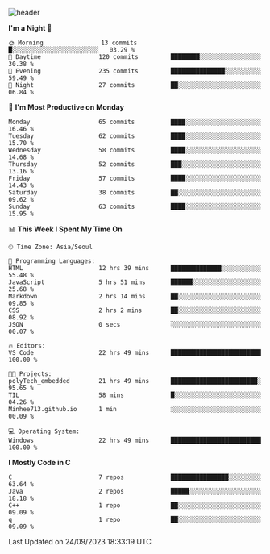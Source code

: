 
![header](https://capsule-render.vercel.app/api?type=slice&color=323C73&height=100&section=header&text=Hi!%20I'm%20Min-hee&fontSize=90&animation=twinkling&fontColor=D5C2EE)


<!--START_SECTION:waka-->
**I'm a Night 🦉** 

```text
🌞 Morning                13 commits          █░░░░░░░░░░░░░░░░░░░░░░░░   03.29 % 
🌆 Daytime                120 commits         ████████░░░░░░░░░░░░░░░░░   30.38 % 
🌃 Evening                235 commits         ███████████████░░░░░░░░░░   59.49 % 
🌙 Night                  27 commits          ██░░░░░░░░░░░░░░░░░░░░░░░   06.84 % 
```
📅 **I'm Most Productive on Monday** 

```text
Monday                   65 commits          ████░░░░░░░░░░░░░░░░░░░░░   16.46 % 
Tuesday                  62 commits          ████░░░░░░░░░░░░░░░░░░░░░   15.70 % 
Wednesday                58 commits          ████░░░░░░░░░░░░░░░░░░░░░   14.68 % 
Thursday                 52 commits          ███░░░░░░░░░░░░░░░░░░░░░░   13.16 % 
Friday                   57 commits          ████░░░░░░░░░░░░░░░░░░░░░   14.43 % 
Saturday                 38 commits          ██░░░░░░░░░░░░░░░░░░░░░░░   09.62 % 
Sunday                   63 commits          ████░░░░░░░░░░░░░░░░░░░░░   15.95 % 
```


📊 **This Week I Spent My Time On** 

```text
🕑︎ Time Zone: Asia/Seoul

💬 Programming Languages: 
HTML                     12 hrs 39 mins      ██████████████░░░░░░░░░░░   55.48 % 
JavaScript               5 hrs 51 mins       ██████░░░░░░░░░░░░░░░░░░░   25.68 % 
Markdown                 2 hrs 14 mins       ██░░░░░░░░░░░░░░░░░░░░░░░   09.85 % 
CSS                      2 hrs 2 mins        ██░░░░░░░░░░░░░░░░░░░░░░░   08.92 % 
JSON                     0 secs              ░░░░░░░░░░░░░░░░░░░░░░░░░   00.07 % 

🔥 Editors: 
VS Code                  22 hrs 49 mins      █████████████████████████   100.00 % 

🐱‍💻 Projects: 
polyTech_embedded        21 hrs 49 mins      ████████████████████████░   95.65 % 
TIL                      58 mins             █░░░░░░░░░░░░░░░░░░░░░░░░   04.26 % 
Minhee713.github.io      1 min               ░░░░░░░░░░░░░░░░░░░░░░░░░   00.09 % 

💻 Operating System: 
Windows                  22 hrs 49 mins      █████████████████████████   100.00 % 
```

**I Mostly Code in C** 

```text
C                        7 repos             ████████████████░░░░░░░░░   63.64 % 
Java                     2 repos             █████░░░░░░░░░░░░░░░░░░░░   18.18 % 
C++                      1 repo              ██░░░░░░░░░░░░░░░░░░░░░░░   09.09 % 
q                        1 repo              ██░░░░░░░░░░░░░░░░░░░░░░░   09.09 % 
```




 Last Updated on 24/09/2023 18:33:19 UTC
<!--END_SECTION:waka-->










<!-- 깃허브 프로필 스탯 오류 https://80000coding.oopy.io/c4235590-9033-49b3-943c-f8b6c1bfbc36 --!>

 <!--
**Minhee713/Minhee713** is a ✨ _special_ ✨ repository because its `README.md` (this file) appears on your GitHub profile.

Here are some ideas to get you started:

- 🔭 I’m currently working on ...
- 🌱 I’m currently learning ...
- 👯 I’m looking to collaborate on ...
- 🤔 I’m looking for help with ...
- 💬 Ask me about ...
- 📫 How to reach me: ...
- 😄 Pronouns: ...
- ⚡ Fun fact: ...
-->
